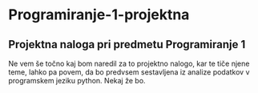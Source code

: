 # Programiranje-1-projektna
## Projektna naloga pri predmetu Programiranje 1
Ne vem še točno kaj bom naredil za to projektno nalogo, kar te tiče njene teme, lahko pa povem, da bo predvsem sestavljena iz analize podatkov v programskem jeziku python. Nekaj že bo.
